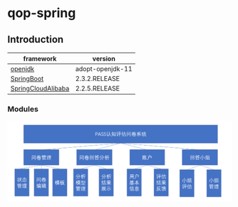 # qop-spring

## Introduction
| framework | version |
| ------ | ------ |
| [openjdk](https://adoptopenjdk.net/) | adopt-openjdk-11 |
| [SpringBoot](https://spring.io/projects/spring-boot) | 2.3.2.RELEASE |
| [SpringCloudAlibaba](https://github.com/alibaba/spring-cloud-alibaba) | 2.2.5.RELEASE |
### Modules
![modules](imgs/application-modules.png)  
